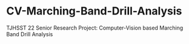 # CV-Marching-Band-Drill-Analysis
TJHSST 22 Senior Research Project: Computer-Vision based Marching Band Drill Analysis
